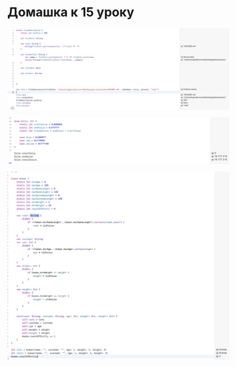 # Домашка к 15 уроку

![Screeen](https://github.com/jykaswift/Skutarenko/blob/master/Lesson%2015%20Stored%20Properties/Снимок%20экрана%202023-08-21%20в%2019.26.30.png?raw=true)

![Screeen](https://github.com/jykaswift/Skutarenko/blob/master/Lesson%2015%20Stored%20Properties/Снимок%20экрана%202023-08-21%20в%2019.44.25.png?raw=true)

![Screeen](https://github.com/jykaswift/Skutarenko/blob/master/Lesson%2015%20Stored%20Properties/Снимок%20экрана%202023-08-21%20в%2019.53.29.png?raw=true)

